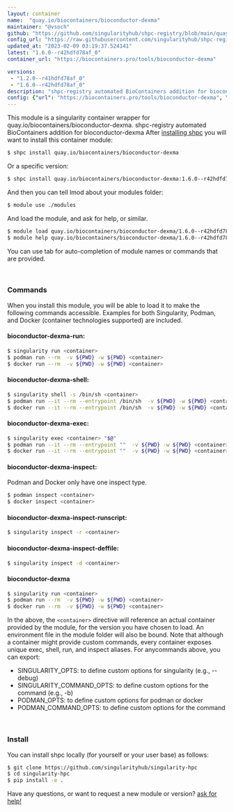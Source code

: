 ```yaml
---
layout: container
name:  "quay.io/biocontainers/bioconductor-dexma"
maintainer: "@vsoch"
github: "https://github.com/singularityhub/shpc-registry/blob/main/quay.io/biocontainers/bioconductor-dexma/container.yaml"
config_url: "https://raw.githubusercontent.com/singularityhub/shpc-registry/main/quay.io/biocontainers/bioconductor-dexma/container.yaml"
updated_at: "2023-02-09 03:19:37.524141"
latest: "1.6.0--r42hdfd78af_0"
container_url: "https://biocontainers.pro/tools/bioconductor-dexma"

versions:
 - "1.2.0--r41hdfd78af_0"
 - "1.6.0--r42hdfd78af_0"
description: "shpc-registry automated BioContainers addition for bioconductor-dexma"
config: {"url": "https://biocontainers.pro/tools/bioconductor-dexma", "maintainer": "@vsoch", "description": "shpc-registry automated BioContainers addition for bioconductor-dexma", "latest": {"1.6.0--r42hdfd78af_0": "sha256:43544a65f278d7fc0ccb932a48aef95b37d8145a5e296184f17d27ba58cbf91d"}, "tags": {"1.2.0--r41hdfd78af_0": "sha256:a3cb64910b447c4a44e058f7b7b36311268e366b97cc08b9f1af00a68c2fe41c", "1.6.0--r42hdfd78af_0": "sha256:43544a65f278d7fc0ccb932a48aef95b37d8145a5e296184f17d27ba58cbf91d"}, "docker": "quay.io/biocontainers/bioconductor-dexma"}
---
```


This module is a singularity container wrapper for quay.io/biocontainers/bioconductor-dexma.
shpc-registry automated BioContainers addition for bioconductor-dexma
After [installing shpc](#install) you will want to install this container module:


```bash
$ shpc install quay.io/biocontainers/bioconductor-dexma
```

Or a specific version:

```bash
$ shpc install quay.io/biocontainers/bioconductor-dexma:1.6.0--r42hdfd78af_0
```

And then you can tell lmod about your modules folder:

```bash
$ module use ./modules
```

And load the module, and ask for help, or similar.

```bash
$ module load quay.io/biocontainers/bioconductor-dexma/1.6.0--r42hdfd78af_0
$ module help quay.io/biocontainers/bioconductor-dexma/1.6.0--r42hdfd78af_0
```

You can use tab for auto-completion of module names or commands that are provided.

<br>

### Commands

When you install this module, you will be able to load it to make the following commands accessible.
Examples for both Singularity, Podman, and Docker (container technologies supported) are included.

#### bioconductor-dexma-run:

```bash
$ singularity run <container>
$ podman run --rm  -v ${PWD} -w ${PWD} <container>
$ docker run --rm  -v ${PWD} -w ${PWD} <container>
```

#### bioconductor-dexma-shell:

```bash
$ singularity shell -s /bin/sh <container>
$ podman run --it --rm --entrypoint /bin/sh  -v ${PWD} -w ${PWD} <container>
$ docker run --it --rm --entrypoint /bin/sh  -v ${PWD} -w ${PWD} <container>
```

#### bioconductor-dexma-exec:

```bash
$ singularity exec <container> "$@"
$ podman run --it --rm --entrypoint ""  -v ${PWD} -w ${PWD} <container> "$@"
$ docker run --it --rm --entrypoint ""  -v ${PWD} -w ${PWD} <container> "$@"
```

#### bioconductor-dexma-inspect:

Podman and Docker only have one inspect type.

```bash
$ podman inspect <container>
$ docker inspect <container>
```

#### bioconductor-dexma-inspect-runscript:

```bash
$ singularity inspect -r <container>
```

#### bioconductor-dexma-inspect-deffile:

```bash
$ singularity inspect -d <container>
```



#### bioconductor-dexma

```bash
$ singularity run <container>
$ podman run --rm  -v ${PWD} -w ${PWD} <container>
$ docker run --rm  -v ${PWD} -w ${PWD} <container>
```


In the above, the `<container>` directive will reference an actual container provided
by the module, for the version you have chosen to load. An environment file in the
module folder will also be bound. Note that although a container
might provide custom commands, every container exposes unique exec, shell, run, and
inspect aliases. For anycommands above, you can export:

 - SINGULARITY_OPTS: to define custom options for singularity (e.g., --debug)
 - SINGULARITY_COMMAND_OPTS: to define custom options for the command (e.g., -b)
 - PODMAN_OPTS: to define custom options for podman or docker
 - PODMAN_COMMAND_OPTS: to define custom options for the command

<br>

### Install

You can install shpc locally (for yourself or your user base) as follows:

```bash
$ git clone https://github.com/singularityhub/singularity-hpc
$ cd singularity-hpc
$ pip install -e .
```

Have any questions, or want to request a new module or version? [ask for help!](https://github.com/singularityhub/singularity-hpc/issues)
